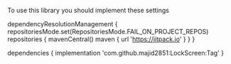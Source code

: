 To use this library you should implement these settings


dependencyResolutionManagement
{
	repositoriesMode.set(RepositoriesMode.FAIL_ON_PROJECT_REPOS)
	repositories {
		mavenCentral()
		maven { url 'https://jitpack.io' }
	}
}

dependencies 
{
	implementation 'com.github.majid2851:LockScreen:Tag'
}
